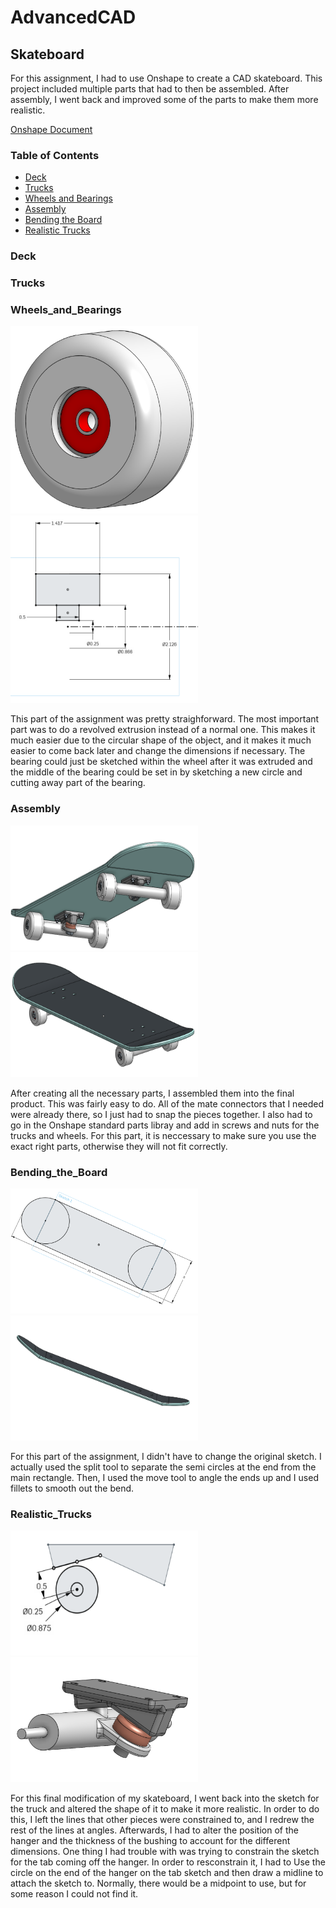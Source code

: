 # AdvancedCAD

## Skateboard

For this assignment, I had to use Onshape to create a CAD skateboard. This project included multiple parts that had to then be assembled. After assembly, I went back and improved some of the parts to make them more realistic.

[Onshape Document](https://cvilleschools.onshape.com/documents/94688fa6ba9b8501a3c821bf/w/0247a133f9e5e94942ede10e/e/4af12767c85af2d5f4d7c289)

### Table of Contents
* [Deck](#Deck)
* [Trucks](#Trucks)
* [Wheels and Bearings](#Wheels_and_Bearings)
* [Assembly](#Assembly)
* [Bending the Board](#Bending_the_Board)
* [Realistic Trucks](#Realistic_Trucks)

### Deck

### Trucks

### Wheels_and_Bearings

<img src="Images/wheelAndBearing.png" alt="WheelAndBearing.png" width="300" height="300"/><img src="Images/wheelAndBearingSketch.png" alt="WheelAndBearingSketch.png" width="300" height="300"/>


This part of the assignment was pretty straighforward. The most important part was to do a revolved extrusion instead of a normal one. This makes it much easier due to the circular shape of the object, and it makes it much easier to come back later and change the dimensions if necessary. The bearing could just be sketched within the wheel after it was extruded and the middle of the bearing could be set in by sketching a new circle and cutting away part of the bearing.

### Assembly

<img src="Images/skateboard.png" alt="skateboard.png" width="300" height="200"/><img src="Images/skateboard2.png" alt="skateboard2.png" width="300" height="200"/>

After creating all the necessary parts, I assembled them into the final product. This was fairly easy to do. All of the mate connectors that I needed were already there, so I just had to snap the pieces together. I also had to go in the Onshape standard parts libray and add in screws and nuts for the trucks and wheels. For this part, it is neccessary to make sure you use the exact right parts, otherwise they will not fit correctly.

### Bending_the_Board

<img src="Images/deckSketch.png" alt="deckSketch.png" width="300" height="200"/><img src="Images/deckBent.png" alt="deckBent.png" width="300" height="200"/>

For this part of the assignment, I didn't have to change the original sketch. I actually used the split tool to separate the semi circles at the end from the main rectangle. Then, I used the move tool to angle the ends up and I used fillets to smooth out the bend.

### Realistic_Trucks

<img src="Images/truckRealisticSketch.png" alt="RealisticTruckSketch.png" width="300" height="200"/><img src="Images/truckRealistic.png" alt="RealisticTruck.png" width="300" height="200"/>

For this final modification of my skateboard, I went back into the sketch for the truck and altered the shape of it to make it more realistic. In order to do this, I left the lines that other pieces were constrained to, and I redrew the rest of the lines at angles. Afterwards, I had to alter the position of the hanger and the thickness of the bushing to account for the different dimensions. One thing I had trouble with was trying to constrain the sketch for the tab coming off the hanger. In order to resconstrain it, I had to Use the circle on the end of the hanger on the tab sketch and then draw a midline to attach the sketch to. Normally, there would be a midpoint to use, but for some reason I could not find it.
